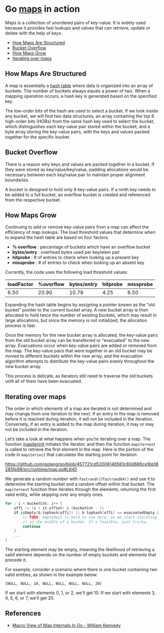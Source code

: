 # Go [maps](https://github.com/golang/go/blob/master/src/runtime/map.go) in action

Maps is a collection of unordered pairs of key-value. It is widely used because it provides fast lookups and values that can retrieve, update or delete with the help of keys.

- [How Maps Are Structured](https://github.com/gkjoyes/go-tour/tree/main/maps#how-maps-are-structured)
- [Bucket Overflow](https://github.com/gkjoyes/go-tour/tree/main/maps#bucket-overflow)
- [How Maps Grow](https://github.com/gkjoyes/go-tour/tree/main/maps#how-maps-grow)
- [Iterating over maps](https://github.com/gkjoyes/go-tour/tree/main/maps#iterating-over-maps)

## How Maps Are Structured

A map is essentially a [hash table](https://en.wikipedia.org/wiki/Hash_table) where data is organized into an array of buckets. The number of buckets always equals a power of two. When a mapping operation occurs, a hash key is generated based on the specified key.

The low-order bits of the hash are used to select a bucket. If we look inside any bucket, we will find two data structures, an array containing the top 8 high-order bits (HOBs) from the same hash key used to select the bucket, which distinguishes each key-value pair stored within the bucket; and a byte array storing the key-value pairs, with the keys and values packed together for the specific bucket.

## Bucket Overflow

There is a reason why keys and values are packed together in a bucket. If they were stored as key/value/key/value, padding allocations would be necessary between each key/value pair to maintain proper alignment boundaries.

A bucket is designed to hold only 8 key-value pairs. If a ninth key needs to be added to a full bucket, an overflow bucket is created and referenced from the respective bucket.

## How Maps Grow

Continuing to add or remove key-value pairs from a map can affect the efficiency of map lookups. The load threshold values that determine when to expand the hash table are based on four factors.

- **% overflow**  : percentage of buckets which have an overflow bucket
- **bytes/entry** : overhead bytes used per key/elem pair
- **hitprobe**    : # of entries to check when looking up a present key
- **missprobe**   : # of entries to check when looking up an absent key

Currently, the code uses the following load threshold values:

| loadFactor | %overflow | bytes/entry | hitprobe | missprobe |
|------------|-----------|-------------|----------|-----------|
| 6.50       | 20.90     | 10.79       |   4.25   | 6.50      |

Expanding the hash table begins by assigning a pointer known as the "old bucket" pointer to the current bucket array. A new bucket array is then allocated to hold twice the number of existing buckets, which may result in large allocations, but since the memory is not initialized, the allocation process is fast.

Once the memory for the new bucket array is allocated, the key-value pairs from the old bucket array can be transferred or "evacuated" to the new array. Evacuations occur when key-value pairs are added or removed from the map. The key-value pairs that were together in an old bucket may be moved to different buckets within the new array, and the evacuation algorithm attempts to distribute the key-value pairs evenly throughout the new bucket array.

This process is delicate, as iterators still need to traverse the old buckets until all of them have been evacuated.

## Iterating over maps

The order in which elements of a map are iterated is not determined and may change from one iteration to the next. If an entry in the map is removed before it is reached during iteration, it will not be included in the iteration. Conversely, if an entry is added to the map during iteration, it may or may not be included in the iteration.

Let’s take a look at what happens when you’re iterating over a map. The function [mapiterinit](https://github.com/golang/go/blob/bd5de19b368536574682c45cca9f7864a4eca6d2/src/runtime/map.go#L816) initiates the iterator, and then the function `mapiternext` is called to retrieve the first element in the map. Here is the portion of the code in `mapiterinit` that calculates the starting point for iteration:

https://github.com/golang/go/blob/457721cd52008146561c80d686ce1bb18285fe99/src/runtime/map.go#L845

We generate a random number with `fastrand()`/`fastrand64()` and use it to determine the starting bucket and a random offset within that bucket. The `mapiternext` function then iterates through the elements, returning the first valid entity, while skipping over any empty ones.

```go
for ; i < bucketCnt; i++ {
    offi := (i + it.offset) & (bucketCnt - 1)
    if isEmpty(b.tophash[offi]) || b.tophash[offi] == evacuatedEmpty {
        // TODO: emptyRest is hard to use here, as we start iterating
        // in the middle of a bucket. It's feasible, just tricky.
        continue
    }
    ...
}
```

The starting element may be empty, meaning the likelihood of retrieving a valid element depends on the number of empty buckets and elements that precede it.

For example, consider a scenario where there is one bucket containing two valid entities, as shown in the example below:

```text
[NULL, NULL, 10, NULL, NULL, NULL, NULL, 20]
```

If we start with elements 0, 1, or 2, we'll get 10. If we start with elements 3, 4, 5, 6, or 7, we'll get 20.

## References

- [Macro View of Map Internals In Go - William Kennedy](https://www.ardanlabs.com/blog/2013/12/macro-view-of-map-internals-in-go.html)
